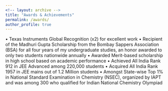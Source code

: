 ```yaml
---
<!-- layout: archive -->
title: "Awards & Achievements"
permalink: /awards/
author_profile: true
---
```

• Texas Instruments Global Recognition (x2) for excellent work 
• Recipient of the Madhuri Gupta Scholarship from the Bombay Sappers Association (BSA) for all four
years of my undergraduate studies, an honor awarded to only two students nationwide annually
• Awarded Merit-based scholarship in high school based on academic performance 
• Achieved All India Rank 912 in JEE Advanced among 220,000 students 
• Acquired All India Rank 1957 in JEE mains out of 1.2 Million students 
• Amongst State-wise Top 1% in National Standard Examination in Chemistry (NSEC), organized by IAPT
and was among 300 who qualified for Indian National Chemistry Olympiad
